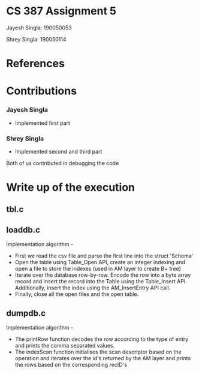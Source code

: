 # CS 387 Assignment 5

Jayesh Singla: 190050053

Shrey Singla: 190050114

# References

# Contributions

### Jayesh Singla
- Implemented first part

### Shrey Singla
- Implemented second and third part

Both of us contributed in debugging the code

# Write up of the execution

## tbl.c

## loaddb.c
Implementation algorithm - 
- First we read the csv file and parse the first line into the struct 'Schema'
- Open the table using Table_Open API, create an integer indexing and open a file to store the indexes (used in AM layer to create B+ tree)
- Iterate over the database row-by-row. Encode the row into a byte array record and insert the record into the Table using the Table_Insert API. Additionally, insert the index using the AM_InsertEntry API call. 
- Finally, close all the open files and the open table.
## dumpdb.c
Implementation algorithm - 
- The printRow function decodes the row according to the type of entry and prints the comma separated values.
- The indexScan function initialises the scan descriptor based on the operation and iterates over the id's returned by the AM layer and prints the rows based on the corresponding recID's

